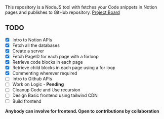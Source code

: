 This repository is a NodeJS tool with fetches your Code snippets in Notion pages and publishes to GitHub repository.
[Project Board](https://mahek-unnisa.notion.site/9048d6760ea14db99ab481f28f487d9f?v=076643f6ee674c5e88050dc0dd2be6c2)

## TODO
- [X] Intro to Notion APIs
- [X] Fetch all the databases
- [X] Create a server
- [X] Fetch PageID for each page with a forloop 
- [X] Retrieve code blocks in each page
- [X] Retrieve child blocks in each page using a for loop
- [X] Commenting wherever required
- [ ] Intro to Github APIs
- [ ] Work on Logic - **Pending**
- [ ] Cleanup Code and Use recursion
- [ ] Design Basic frontend using tailwind CDN
- [ ] Build frontend

**Anybody can involve for frontend. Open to contributions by collaboration**

